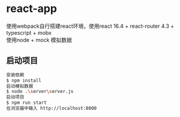 # react-app
使用webpack自行搭建react环境，使用react 16.4 + react-router 4.3 + typescript + mobx
\
使用node + mock 模拟数据

## 启动项目
```sh
安装依赖
$ npm install
启动模拟数据
$ node .\server\server.js
启动项目
$ npm run start
在浏览器中输入 http://localhost:8000
```

